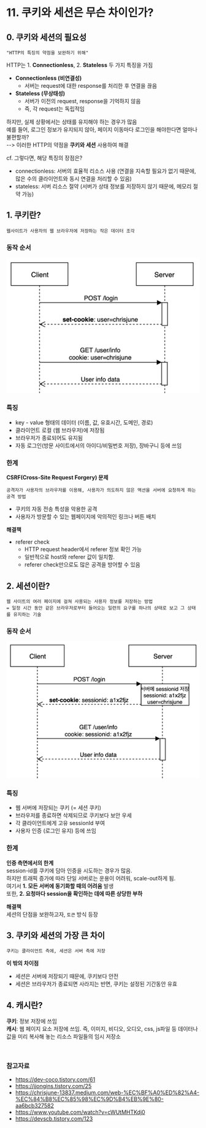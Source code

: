 # 11. 쿠키와 세션은 무슨 차이인가?

## 0. 쿠키와 세션의 필요성
    "HTTP의 특징의 약점을 보완하기 위해"
HTTP는 1. **Connectionless**, 2. **Stateless** 두 가지 특징을 가짐

- **Connectionless (비연결성)**
  - 서버는 request에 대한 response를 처리한 후 연결을 끊음
- **Stateless (무상태성)**
  - 서버가 이전의 request, response을 기억하지 않음
  - 즉, 각 request는 독립적임

하지만, 실제 상황에서는 상태를 유지해야 하는 경우가 많음 <br>
예를 들어, 로그인 정보가 유지되지 않아, 페이지 이동마다 로그인을 해야한다면 얼마나 불편할까? <br>
--> 이러한 HTTP의 약점을 **쿠키와 세션** 사용하여 해결

cf. 그렇다면, 해당 특징의 장점은? <br>
- connectionless: 서버의 효율적 리소스 사용 (연결을 지속할 필요가 없기 때문에, 많은 수의 클라이언트와 동시 연결을 처리할 수 있음)
- stateless: 서버 리소스 절약 (서버가 상태 정보를 저장하지 않기 때문에, 메모리 절약 가능)


## 1. 쿠키란?
    웹사이트가 사용자의 웹 브라우저에 저장하는 작은 데이터 조각

### 동작 순서
![img_1.png](img_1.png)

### 특징
- key - value 형태의 데이터 (이름, 값, 유효시간, 도메인, 경로)
- 클라이언트 로컬 (웹 브라우저)에 저장됨
- 브라우저가 종료되어도 유지됨
- 자동 로그인(방문 사이트에서의 아이디/비밀번호 저장), 장바구니 등에 쓰임

### 한계
**CSRF(Cross-Site Request Forgery) 문제**

    공격자가 사용자의 브라우저를 이용해, 사용자가 의도하지 않은 액션을 서버에 요청하게 하는 공격 방법
- 쿠키의 자동 전송 특성을 악용한 공격 
- 사용자가 방문할 수 있는 웹페이지에 악의적인 링크나 버튼 배치

**해결책**
- referer check
  - HTTP request header에서 referer 정보 확인 가능
  - 일반적으로 host와 referer 값이 일치함.
  - referer check만으로도 많은 공격을 방어할 수 있음


## 2. 세션이란?
    웹 사이트의 여러 페이지에 걸쳐 사용되는 사용자 정보를 저장하는 방법
    = 일정 시간 동안 같은 브라우저로부터 들어오는 일련의 요구를 하나의 상태로 보고 그 상태를 유지하는 기술

### 동작 순서
![img_2.png](img_2.png)

### 특징
- 웹 서버에 저장되는 쿠키 (= 세션 쿠키)
- 브라우저를 종료하면 삭제되므로 쿠키보다 보안 우세
- 각 클라이언트에게 고유 sessionId 부여
- 사용자 인증 (로그인 유지) 등에 쓰임 

### 한계
**인증 측면에서의 한계** <br>
session-id를 쿠키에 담아 인증을 시도하는 경우가 많음. <br>
하지만 트래픽 증가에 따라 단일 서버로는 운용이 어려워, scale-out하게 됨. <br>
여기서 **1. 모든 서버에 동기화할 때의 어려움** 발생 <br>
또한, **2. 요청마다 session을 확인하는 데에 따른 상당한 부하** <br>


**해결책** <br>
세션의 단점을 보완하고자, `토큰` 방식 등장


## 3. 쿠키와 세션의 가장 큰 차이
    쿠키는 클라이언트 측에, 세션은 서버 측에 저장  

**이 밖의 차이점**
- 세션은 서버에 저장되기 때문에, 쿠키보다 안전
- 세션은 브라우저가 종료되면 사라지는 반면, 쿠키는 설정된 기간동안 유효


## 4. 캐시란?
**쿠키**: 정보 저장에 쓰임 <br>
**캐시**: 웹 페이지 요소 저장에 쓰임. 즉, 이미지, 비디오, 오디오, css, js파일 등 데이터나 값을 미리 복사해 놓는 리소스 파일들의 임시 저장소


<br>

### 참고자료
- https://dev-coco.tistory.com/61
- https://jjongins.tistory.com/25
- https://chrisjune-13837.medium.com/web-%EC%BF%A0%ED%82%A4-%EC%84%B8%EC%85%98%EC%9D%B4%EB%9E%80-aa6bcb327582
- https://www.youtube.com/watch?v=cWUtMHTKdj0
- https://devscb.tistory.com/123